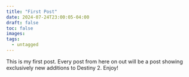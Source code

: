 ```yaml
---
title: "First Post"
date: 2024-07-24T23:00:05-04:00
draft: false
toc: false
images:
tags:
  - untagged
---
```


This is my first post. Every post from here on out will be a post showing exclusively new additions to Destiny 2. Enjoy!